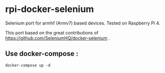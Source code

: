 # rpi-docker-selenium
Selenium port for armhf (Armv7) based devices. Tested on Raspberry Pi 4.

This port based on the great contributions of https://github.com/SeleniumHQ/docker-selenium .

## Use docker-compose :
```
docker-compose up -d
```
